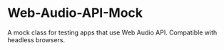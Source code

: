 # Web-Audio-API-Mock
A mock class for testing apps that use Web Audio API. Compatible with headless browsers.
